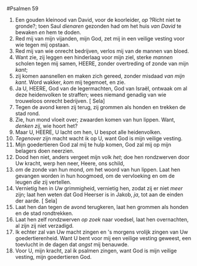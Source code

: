 #Psalmen 59
1. Een gouden kleinood van David, voor de koorleider, *op* ?Richt niet te gronde?; toen Saul *dienaren* gezonden had om het huis *van David* te bewaken *en* hem te doden. 
2. Red mij van mijn vijanden, mijn God, zet mij in een veilige vesting voor wie tegen mij opstaan. 
3. Red mij van wie onrecht bedrijven, verlos mij van de mannen van bloed. 
4. Want zie, zij leggen een hinderlaag voor mijn ziel, sterke *mannen* scholen tegen mij samen, HEERE, zonder overtreding of zonde van mijn *kant*; 
5. zij komen aansnellen en maken zich gereed, zonder misdaad *van mijn kant*. Word wakker, *kom* mij tegemoet, en zie. 
6. Ja U, HEERE, God van de legermachten, God van Israël, ontwaak om al deze heidenvolken te straffen; wees niemand genadig van wie trouweloos onrecht bedrijven. [ Sela] 
7. Tegen de avond keren zij terug, zij grommen als honden en trekken de stad rond. 
8. Zie, hun mond vloeit over; zwaarden komen van hun lippen. Want, *denken zij*, wie hoort het? 
9. Maar U, HEERE, U lacht om hen, U bespot alle heidenvolken. 
10. *Tegenover* zijn macht wacht ik op U, want God is mijn veilige vesting. 
11. Mijn goedertieren God zal mij te hulp komen, God zal mij op mijn belagers doen neerzien. 
12. Dood hen niet, anders vergeet mijn volk *het*; doe hen rondzwerven door Uw kracht, werp hen neer, Heere, ons schild, 
13. *om* de zonde van hun mond, *om* het woord van hun lippen. Laat hen gevangen worden in hun hoogmoed, om de vervloeking en om de leugen *die* zij vertellen. 
14. Vernietig hen in *Uw* grimmigheid, vernietig hen, zodat zij er niet *meer* zijn; laat hen weten dat God Heerser is in Jakob, *ja*, tot aan de einden der aarde. [ Sela] 
15. Laat hen dan tegen de avond terugkeren, laat hen grommen als honden en de stad rondtrekken. 
16. Laat hen zelf rondzwerven *op zoek* naar voedsel, laat hen overnachten, al zijn zij niet verzadigd. 
17. Ik echter zal van Uw macht zingen en 's morgens vrolijk zingen van Uw goedertierenheid. Want U bent voor mij een veilige vesting geweest, een toevlucht in de dagen dat *angst* mij benauwde. 
18. Voor U, mijn kracht, zal ik psalmen zingen, want God is mijn veilige vesting, mijn goedertieren God.
